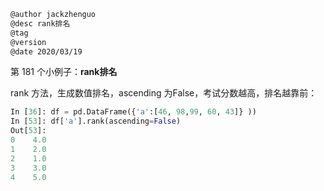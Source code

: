 
```markdown
@author jackzhenguo
@desc rank排名
@tag
@version 
@date 2020/03/19
```

第 181 个小例子：**rank排名**

rank 方法，生成数值排名，ascending 为False，考试分数越高，排名越靠前：

```python
In [36]: df = pd.DataFrame({'a':[46, 98,99, 60, 43]} )) 
In [53]: df['a'].rank(ascending=False)                   
Out[53]: 
0    4.0
1    2.0
2    1.0
3    3.0
4    5.0
```